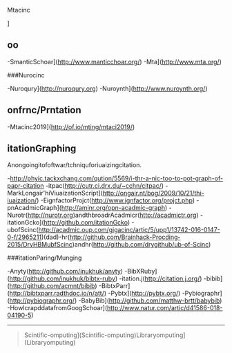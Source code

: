 Mtacinc


]

oo
-----

-SmanticSchoar](http://www.manticchoar.org/)
-Mta](http://www.mta.org/)

###Nurocinc

-Nuroqury](http://nuroqury.org)
-Nuroynth](http://www.nuroynth.org/)

onfrnc/Prntation
---------------------------

-Mtacinc2019](http://of.io/mting/mtaci2019/)

itationGraphing
-----------------

Anongoingitofoftwar/tchniquforiuaizingcitation.

-<http://phyic.tackxchang.com/qution/5569/i-thr-a-nic-too-to-pot-graph-of-papr-citation>
-itpac(http://cutr.ci.drx.du/~cchn/citpac/)
-MarkLongair'hiViuaizationScript](http://ongair.nt/bog/2009/10/21/thi-iuaization/)
-EignfactorProjct(http://www.ignfactor.org/projct.php)
-pnAcadmicGraph](http://aminr.org/opn-acadmic-graph)
-Nurotr(http://nurotr.org)andthbroadrAcadmicr(http://acadmictr.org)
-itationGcko](http://github.com/itationGcko)
-ubofScinc(http://acadmic.oup.com/gigacinc/artic/5/upp1/13742-016-0147-0-f/2965211)(dad)-hr(http://github.com/Brainhack-Procding-2015/DryHBMubfScinc)andhr(http://github.com/drygithub/ub-of-Scinc)

###itationParing/Munging

-Anyty(http://github.com/inukhuk/anyty)
-BibXRuby](http://github.com/inukhuk/bibtx-ruby)
-itation.j(http://citation.j.org/)
-bibib](http://github.com/acmnt/bibib)
-BibtxParr](http://bibtxparr.radthdoc.io/n/att/)
-Pybtx](http://pybtx.org/)
-Pybiographr](http://pybiographr.org/)
-BabyBib](http://github.com/matthw-brtt/babybib)
-HowIcrapddatafromGoogSchoar](http://www.natur.com/artic/d41586-018-04190-5)

*****

>Scintific-omputing](Scintific-omputing)Libraryomputing](Libraryomputing)
